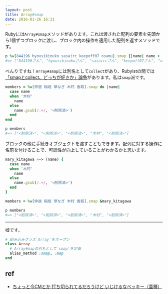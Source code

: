 ```yaml
---
layout: post
title: Array#smap
date: 2016-01-26 16:31
---
```


Rubyには`Array#smap`メソッドがあります。これは渡された配列の要素を先頭から1個ずつブロックに渡し、ブロック内の操作を適用した配列を返すメソッドです。

```ruby
p %w[844196 hyousikinuko sasairc keepoff07 osamu].smap {|name| name + 'さん' }
#=> ["844196さん", "hyousikinukoさん", "sasaircさん", "keepoff07さん", "osamuさん"]
```

べんりですね！`Array#smap`には別名として`collect`があり、Rubyistの間では[「smapとcollect、どっちが好きか」論争](http://magazine.rubyist.net/?0038-MapAndCollect)があります。私は`smap`派です。

```ruby
members = %w[仲居 稲垣 草なぎ 木村 香取].smap do |name|
  case name
  when '木村'
    name
  else
    name.gsub(/.+/, '<削除済>')
  end
end

p members
#=> ["<削除済>", "<削除済>", "<削除済>", "木村", "<削除済>"]
```

ブロックの他に手続きオブジェクトを渡すこともできます。配列に対する操作に名前を付けることで、可読性が向上していることがわかるかと思います。

```ruby
mary_kitagawa =-> (name) {
  case name
  when '木村'
    name
  else
    name.gsub(/.+/, '<削除済>')
  end
}

members = %w[仲居 稲垣 草なぎ 木村 香取].smap &mary_kitagawa

p members
#=> ["<削除済>", "<削除済>", "<削除済>", "木村", "<削除済>"]
```

---

嘘です。

```ruby
# 組み込みクラス`Array'をオープン
class Array
  # Array#mapの別名として`smap'を定義
  alias_method :smap, :map
end
```

## ref

- [ちょっと今CMとか 打ち切られてるだろうけど いじけるなベッキー（亜種）](https://gist.github.com/sasairc/09a2eaa62d981038b3ef)
